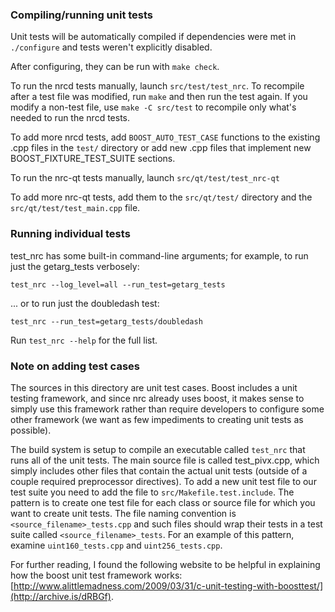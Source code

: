 ### Compiling/running unit tests

Unit tests will be automatically compiled if dependencies were met in `./configure`
and tests weren't explicitly disabled.

After configuring, they can be run with `make check`.

To run the nrcd tests manually, launch `src/test/test_nrc`. To recompile
after a test file was modified, run `make` and then run the test again. If you
modify a non-test file, use `make -C src/test` to recompile only what's needed
to run the nrcd tests.

To add more nrcd tests, add `BOOST_AUTO_TEST_CASE` functions to the existing
.cpp files in the `test/` directory or add new .cpp files that
implement new BOOST_FIXTURE_TEST_SUITE sections.

To run the nrc-qt tests manually, launch `src/qt/test/test_nrc-qt`

To add more nrc-qt tests, add them to the `src/qt/test/` directory and
the `src/qt/test/test_main.cpp` file.

### Running individual tests

test_nrc has some built-in command-line arguments; for
example, to run just the getarg_tests verbosely:

    test_nrc --log_level=all --run_test=getarg_tests

... or to run just the doubledash test:

    test_nrc --run_test=getarg_tests/doubledash

Run `test_nrc --help` for the full list.

### Note on adding test cases

The sources in this directory are unit test cases.  Boost includes a
unit testing framework, and since nrc already uses boost, it makes
sense to simply use this framework rather than require developers to
configure some other framework (we want as few impediments to creating
unit tests as possible).

The build system is setup to compile an executable called `test_nrc`
that runs all of the unit tests.  The main source file is called
test_pivx.cpp, which simply includes other files that contain the
actual unit tests (outside of a couple required preprocessor
directives). To add a new unit test file to our test suite you need
to add the file to `src/Makefile.test.include`. The pattern is to
create one test file for each class or source file for which you want
to create unit tests.  The file naming convention is
`<source_filename>_tests.cpp` and such files should wrap their tests
in a test suite called `<source_filename>_tests`.  For an example of
this pattern, examine `uint160_tests.cpp` and `uint256_tests.cpp`.

For further reading, I found the following website to be helpful in
explaining how the boost unit test framework works:
[http://www.alittlemadness.com/2009/03/31/c-unit-testing-with-boosttest/](http://archive.is/dRBGf).
